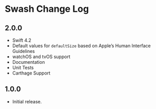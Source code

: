 # Swash Change Log

## 2.0.0
- Swift 4.2
- Default values for `defaultSize` based on Apple’s Human Interface Guidelines
- watchOS and tvOS support
- Documentation
- Unit Tests
- Carthage Support

## 1.0.0
- Initial release.